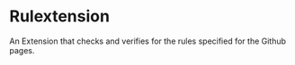 # Rulextension

An Extension that checks and verifies for the rules specified for the Github pages.
